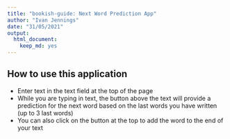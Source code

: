 ```yaml
---
title: "bookish-guide: Next Word Prediction App"
author: "Ivan Jennings"
date: "31/05/2021"
output:
  html_document:
    keep_md: yes
---
```




## How to use this application

- Enter text in the text field at the top of the page
- While you are typing in text, the button above the text will provide a prediction for the next word based on the last words you have written (up to 3 last words)
- You can also click on the button at the top to add the word to the end of your text



